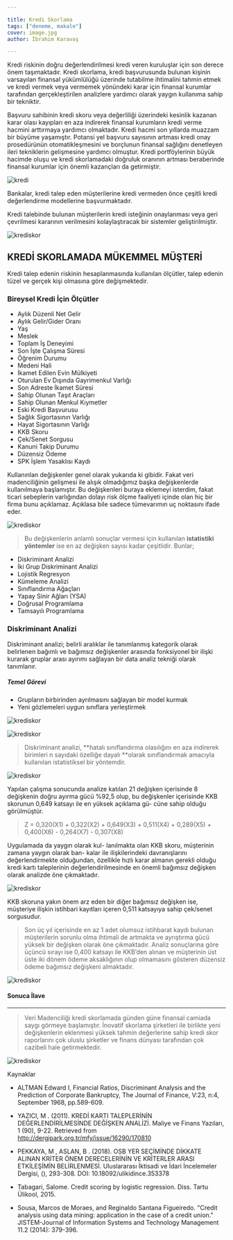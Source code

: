 ```yaml
---

title: Kredi Skorlama
tags: ["deneme, makale"]
cover: image.jpg
author: İbrahim Karavaş

---
```


Kredi riskinin doğru değerlendirilmesi kredi veren kuruluşlar için son derece önem taşımaktadır. Kredi skorlama, kredi başvurusunda bulunan kişinin varsayılan finansal yükümlülüğü üzerinde tutabilme ihtimalini tahmin etmek ve kredi vermek veya vermemek yönündeki karar için finansal kurumlar tarafından gerçekleştirilen analizlere yardımcı olarak yaygın kullanıma sahip bir tekniktir.

 Başvuru sahibinin kredi skoru veya değerliliği üzerindeki kesinlik kazanan karar olası kayıpları en aza indirerek finansal kurumların kredi verme hacmini arttırmaya yardımcı olmaktadır. Kredi hacmi son yıllarda muazzam bir büyüme yaşamıştır. Potansi  yel başvuru sayısının artması kredi onay prosedürünün otomatikleşmesini ve borçlunun finansal sağlığını denetleyen ileri tekniklerin gelişmesine yardımcı olmuştur. Kredi portföylerinin büyük hacimde oluşu ve kredi skorlamadaki doğruluk oranının artması beraberinde finansal kurumlar için önemli kazançları da getirmiştir.

![kredi](image.jpg)

Bankalar, kredi talep eden müşterilerine kredi vermeden önce çeşitli kredi değerlendirme modellerine başvurmaktadır.

Kredi talebinde bulunan müşterilerin kredi isteğinin onaylanması veya geri çevrilmesi kararının verilmesini kolaylaştıracak bir sistemler geliştirilmiştir.

![krediskor](image3.png)

## KREDİ SKORLAMADA MÜKEMMEL MÜŞTERİ

Kredi talep edenin riskinin hesaplanmasında kullanılan ölçütler, talep edenin tüzel ve gerçek kişi olmasına göre değişmektedir. 

### Bireysel Kredi İçin Ölçütler

-   Aylık Düzenli Net Gelir
-   Aylık Gelir/Gider Oranı
-   Yaş
-   Meslek
-   Toplam  İş Deneyimi
-   Son İşte Çalışma Süresi
-   Öğrenim Durumu
-   Medeni Hali
-   İkamet Edilen Evin Mülkiyeti
-   Oturulan Ev Dışında Gayrimenkul Varlığı
-   Son Adreste İkamet Süresi
-   Sahip  Olunan  Taşıt Araçları
-   Sahip Olunan Menkul Kıymetler
-   Eski Kredi Başvurusu
-   Sağlık Sigortasının Varlığı
-   Hayat  Sigortasının Varlığı
-   KKB Skoru
-   Çek/Senet Sorgusu
-   Kanuni Takip Durumu
-   Düzensiz Ödeme
-   SPK İşlem Yasaklısı Kaydı

Kullanınlan değişkenler genel olarak yukarıda ki gibidir. Fakat veri madenciliğinin gelişmesi ile alışık olmadığımız başka değişkenlerde kullanılmaya başlamıştır. Bu değişkenleri buraya eklemeyi isterdim, fakat ticari sebeplerin varlığından dolayı risk ölçme faaliyeti içinde olan hiç bir firma bunu açıklamaz. Açıklasa bile sadece tümevarımın uç noktasını ifade eder.

![krediskor](image4.jpg)

> Bu değişkenlerin anlamlı sonuçlar vermesi için kullanılan **istatistiki yöntemler** ise en az değişken sayısı kadar çeşitlidir. Bunlar;
- Diskriminant Analizi
- İki Grup Diskriminant Analizi
- Lojistik Regresyon
- Kümeleme Analizi
- Sınıflandırma Ağaçları
- Yapay Sinir Ağları (YSA)
- Doğrusal Programlama
- Tamsayılı Programlama

### Diskriminant Analizi

Diskriminant analizi; belirli aralıklar ile tanımlanmış kategorik olarak belirlenen bağımlı ve bağımsız değişkenler arasında fonksiyonel bir ilişki kurarak gruplar arası ayırımı sağlayan bir data analiz tekniği olarak tanımlanır.

##### Temel Görevi
- Grupların birbirinden ayrılmasını sağlayan bir model kurmak
- Yeni gözlemeleri uygun sınıflara yerleştirmek

![krediskor](image6.JPG)

![krediskor](image7.JPG)

> Diskriminant analizi, **hatalı sınıflandırma olasılığını en aza indirerek birimleri n sayıdaki özelliğe dayalı **olarak sınıflandırmak amacıyla kullanılan istatistiksel bir yöntemdir.

![krediskor](image8.JPG)

Yapılan çalışma sonucunda analize katılan 21 değişken içerisinde 8 değişkenin doğru ayırma gücü %92,5 olup, bu değişkenler içerisinde KKB skorunun 0,649 katsayı ile en yüksek açıklama gü- cüne sahip olduğu görülmüştür. 


> Z = 0,320(X1) + 0,322(X2) + 0,649(X3) + 0,511(X4) +
0,289(X5) + 0,400(X6) - 0,264(X7) - 0,307(X8)


Uygulamada da yaygın olarak kul- lanılmakta olan KKB skoru, müşterinin zamana yaygın olarak ban- kalar ile ilişkilerindeki davranışlarını değerlendirmekte olduğundan, özellikle hızlı karar almanın gerekli olduğu kredi kartı taleplerinin değerlendirilmesinde en önemli bağımsız değişken olarak analizde öne çıkmaktadır.

![krediskor](image5.jpg)

KKB skoruna yakın önem arz eden bir diğer bağımsız değişken ise, müşteriye ilişkin istihbari kayıtları içeren 0,511 katsayıya sahip çek/senet sorgusudur.

> Son üç yıl içerisinde en az 1 adet olumsuz istihbarat kaydı bulunan müşterilerin sorunlu olma ihtimali de artmakta ve ayrıştırma gücü yüksek bir değişken olarak öne çıkmaktadır.
Analiz sonuçlarına göre üçüncü sırayı ise 0,400 katsayı ile KKB’den alınan ve müşterinin üst üste iki dönem ödeme aksaklığının olup olmamasını gösteren düzensiz ödeme bağımsız değişkeni almaktadır.

![krediskor](image9.jpg)

#### Sonuca İlave
-------------------------------

> Veri Madenciliği kredi skorlamada günden güne finansal camiada saygı görmeye başlamıştır. İnovatif skorlama şirketleri ile birlikte yeni değişkenlerin eklenmesi  yüksek tahmin değerlerine sahip kredi skor raporlarını çok uluslu şirketler ve finans dünyası tarafından çok cazibeli hale getirmektedir.

![krediskor](image10.jpg)

Kaynaklar

- ALTMAN Edward I, Financial Ratios, Discriminant Analysis and the Prediction of Corporate Bankruptcy, The Journal of Finance, V:23, n:4, September 1968, pp.589-609.

- YAZICI, M . (2011). KREDİ KARTI TALEPLERİNİN DEĞERLENDİRİLMESİNDE DEĞİŞKEN ANALİZİ. Maliye ve Finans Yazıları, 1 (90), 9-22. Retrieved from http://dergipark.org.tr/mfy/issue/16290/170810

- PEKKAYA, M , ASLAN, B . (2018). OSB YER SEÇİMİNDE DİKKATE ALINAN KRİTER ÖNEM DERECELERİNİN VE KRİTERLER ARASI ETKİLEŞİMİN BELİRLENMESİ. Uluslararası İktisadi ve İdari İncelemeler Dergisi, (), 293-308. DOI: 10.18092/ulikidince.353378

- Tabagari, Salome. Credit scoring by logistic regression. Diss. Tartu Ülikool, 2015.
- Sousa, Marcos de Moraes, and Reginaldo Santana Figueiredo. "Credit analysis using data mining: application in the case of a credit union." JISTEM-Journal of Information Systems and Technology Management 11.2 (2014): 379-396.